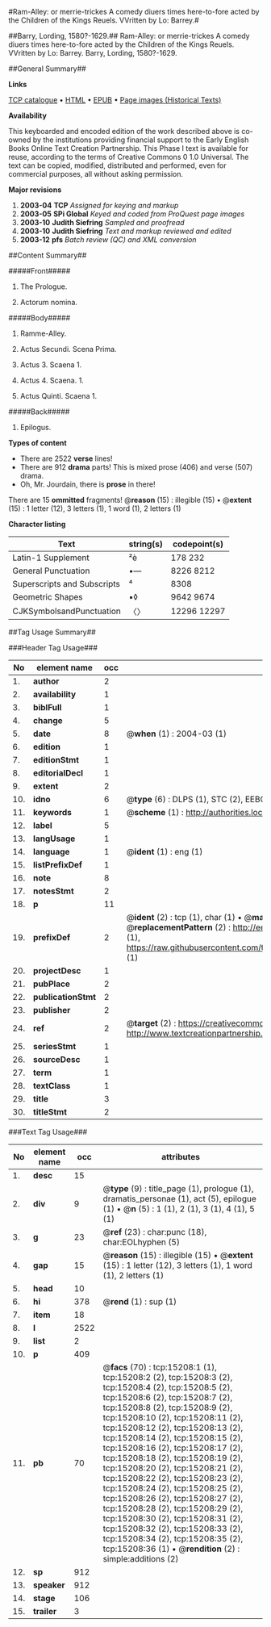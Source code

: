 #Ram-Alley: or merrie-trickes A comedy diuers times here-to-fore acted by the Children of the Kings Reuels. VVritten by Lo: Barrey.#

##Barry, Lording, 1580?-1629.##
Ram-Alley: or merrie-trickes A comedy diuers times here-to-fore acted by the Children of the Kings Reuels. VVritten by Lo: Barrey.
Barry, Lording, 1580?-1629.

##General Summary##

**Links**

[TCP catalogue](http://www.ota.ox.ac.uk/tcp/)  • 
[HTML](http://tei.it.ox.ac.uk/tcp/Texts-HTML/free/A04/A04881.html)  • 
[EPUB](http://tei.it.ox.ac.uk/tcp/Texts-EPUB/free/A04/A04881.epub) • 
[Page images (Historical Texts)](https://data.historicaltexts.jisc.ac.uk/view?pubId=eebo-99850025e&pageId=eebo-99850025e-15208-1)

**Availability**

This keyboarded and encoded edition of the
	       work described above is co-owned by the institutions
	       providing financial support to the Early English Books
	       Online Text Creation Partnership. This Phase I text is
	       available for reuse, according to the terms of Creative
	       Commons 0 1.0 Universal. The text can be copied,
	       modified, distributed and performed, even for
	       commercial purposes, all without asking permission.

**Major revisions**

1. __2003-04__ __TCP__ *Assigned for keying and markup*
1. __2003-05__ __SPi Global__ *Keyed and coded from ProQuest page images*
1. __2003-10__ __Judith Siefring__ *Sampled and proofread*
1. __2003-10__ __Judith Siefring__ *Text and markup reviewed and edited*
1. __2003-12__ __pfs__ *Batch review (QC) and XML conversion*

##Content Summary##

#####Front#####

1. The Prologue.

1. Actorum nomina.

#####Body#####

1. Ramme-Alley.

1. Actus Secundi. Scena Prima.

1. Actus 3. Scaena 1.

1. Actus 4. Scaena. 1.

1. Actus Quinti. Scaena 1.

#####Back#####

1. Epilogus.

**Types of content**

  * There are 2522 **verse** lines!
  * There are 912 **drama** parts! This is mixed prose (406) and verse (507) drama.
  * Oh, Mr. Jourdain, there is **prose** in there!

There are 15 **ommitted** fragments! 
 @__reason__ (15) : illegible (15)  •  @__extent__ (15) : 1 letter (12), 3 letters (1), 1 word (1), 2 letters (1)

**Character listing**


|Text|string(s)|codepoint(s)|
|---|---|---|
|Latin-1 Supplement|²è|178 232|
|General Punctuation|•—|8226 8212|
|Superscripts             and Subscripts|⁴|8308|
|Geometric Shapes|▪◊|9642 9674|
|CJKSymbolsandPunctuation|〈〉|12296 12297|

##Tag Usage Summary##

###Header Tag Usage###

|No|element name|occ|attributes|
|---|---|---|---|
|1.|__author__|2||
|2.|__availability__|1||
|3.|__biblFull__|1||
|4.|__change__|5||
|5.|__date__|8| @__when__ (1) : 2004-03 (1)|
|6.|__edition__|1||
|7.|__editionStmt__|1||
|8.|__editorialDecl__|1||
|9.|__extent__|2||
|10.|__idno__|6| @__type__ (6) : DLPS (1), STC (2), EEBO-CITATION (1), PROQUEST (1), VID (1)|
|11.|__keywords__|1| @__scheme__ (1) : http://authorities.loc.gov/ (1)|
|12.|__label__|5||
|13.|__langUsage__|1||
|14.|__language__|1| @__ident__ (1) : eng (1)|
|15.|__listPrefixDef__|1||
|16.|__note__|8||
|17.|__notesStmt__|2||
|18.|__p__|11||
|19.|__prefixDef__|2| @__ident__ (2) : tcp (1), char (1)  •  @__matchPattern__ (2) : ([0-9\-]+):([0-9IVX]+) (1), (.+) (1)  •  @__replacementPattern__ (2) : http://eebo.chadwyck.com/downloadtiff?vid=$1&page=$2 (1), https://raw.githubusercontent.com/textcreationpartnership/Texts/master/tcpchars.xml#$1 (1)|
|20.|__projectDesc__|1||
|21.|__pubPlace__|2||
|22.|__publicationStmt__|2||
|23.|__publisher__|2||
|24.|__ref__|2| @__target__ (2) : https://creativecommons.org/publicdomain/zero/1.0/ (1), http://www.textcreationpartnership.org/docs/. (1)|
|25.|__seriesStmt__|1||
|26.|__sourceDesc__|1||
|27.|__term__|1||
|28.|__textClass__|1||
|29.|__title__|3||
|30.|__titleStmt__|2||


###Text Tag Usage###

|No|element name|occ|attributes|
|---|---|---|---|
|1.|__desc__|15||
|2.|__div__|9| @__type__ (9) : title_page (1), prologue (1), dramatis_personae (1), act (5), epilogue (1)  •  @__n__ (5) : 1 (1), 2 (1), 3 (1), 4 (1), 5 (1)|
|3.|__g__|23| @__ref__ (23) : char:punc (18), char:EOLhyphen (5)|
|4.|__gap__|15| @__reason__ (15) : illegible (15)  •  @__extent__ (15) : 1 letter (12), 3 letters (1), 1 word (1), 2 letters (1)|
|5.|__head__|10||
|6.|__hi__|378| @__rend__ (1) : sup (1)|
|7.|__item__|18||
|8.|__l__|2522||
|9.|__list__|2||
|10.|__p__|409||
|11.|__pb__|70| @__facs__ (70) : tcp:15208:1 (1), tcp:15208:2 (2), tcp:15208:3 (2), tcp:15208:4 (2), tcp:15208:5 (2), tcp:15208:6 (2), tcp:15208:7 (2), tcp:15208:8 (2), tcp:15208:9 (2), tcp:15208:10 (2), tcp:15208:11 (2), tcp:15208:12 (2), tcp:15208:13 (2), tcp:15208:14 (2), tcp:15208:15 (2), tcp:15208:16 (2), tcp:15208:17 (2), tcp:15208:18 (2), tcp:15208:19 (2), tcp:15208:20 (2), tcp:15208:21 (2), tcp:15208:22 (2), tcp:15208:23 (2), tcp:15208:24 (2), tcp:15208:25 (2), tcp:15208:26 (2), tcp:15208:27 (2), tcp:15208:28 (2), tcp:15208:29 (2), tcp:15208:30 (2), tcp:15208:31 (2), tcp:15208:32 (2), tcp:15208:33 (2), tcp:15208:34 (2), tcp:15208:35 (2), tcp:15208:36 (1)  •  @__rendition__ (2) : simple:additions (2)|
|12.|__sp__|912||
|13.|__speaker__|912||
|14.|__stage__|106||
|15.|__trailer__|3||
